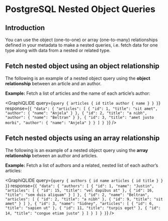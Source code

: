 # PostgreSQL Nested Object Queries

## Introduction

You can use the object (one-to-one) or array (one-to-many) relationships defined in your metadata to make a nested
queries, i.e. fetch data for one type along with data from a nested or related type.

## Fetch nested object using an object relationship

The following is an example of a nested object query using the **object relationship** between an article and an author.

**Example:** Fetch a list of articles and the name of each article’s author:

<GraphiQLIDE
  query={`query {
  articles {
    id
    title
    author {
      name
    }
  }
}`}
  response={`{
  "data": {
    "articles": [
      {
        "id": 1,
        "title": "sit amet",
        "author": {
          "name": "Anjela"
        }
      },
      {
        "id": 2,
        "title": "a nibh",
        "author": {
          "name": "Beltran"
        }
      },
      {
        "id": 3,
        "title": "amet justo morbi",
        "author": {
          "name": "Anjela"
        }
      }
    ]
  }
}`}
/>

## Fetch nested objects using an array relationship

The following is an example of a nested object query using the **array relationship** between an author and articles.

**Example:** Fetch a list of authors and a related, nested list of each author’s articles:

<GraphiQLIDE
  query={`query {
  authors {
    id
    name
    articles {
      id
      title
    }
  }
}`}
  response={`{
  "data": {
    "authors": [
      {
        "id": 1,
        "name": "Justin",
        "articles": [
          {
            "id": 15,
            "title": "vel dapibus at"
          },
          {
            "id": 16,
            "title": "sem duis aliquam"
          }
        ]
      },
      {
        "id": 2,
        "name": "Beltran",
        "articles": [
          {
            "id": 2,
            "title": "a nibh"
          },
          {
            "id": 9,
            "title": "sit amet"
          }
        ]
      },
      {
        "id": 3,
        "name": "Sidney",
        "articles": [
          {
            "id": 6,
            "title": "sapien ut"
          },
          {
            "id": 11,
            "title": "turpis eget"
          },
          {
            "id": 14,
            "title": "congue etiam justo"
          }
        ]
      }
    ]
  }
}`}
/>
